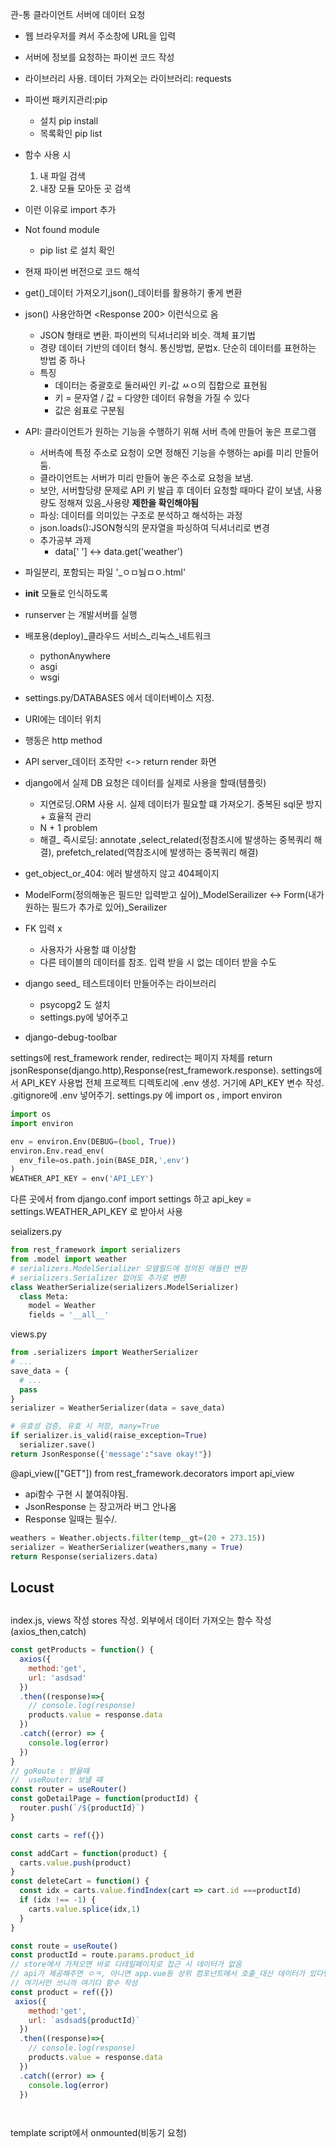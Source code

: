 관-통
클라이언트 서버에 데이터 요청
-  웹 브라우저를 켜서 주소창에 URL을 입력
-  서버에 정보를 요청하는 파이썬 코드 작성

- 라이브러리 사용. 데이터 가져오는 라이브러리: requests
- 파이썬 패키지관리:pip
  - 설치 pip install
  - 목록확인 pip list
- 함수 사용 시
  1. 내 파일 검색
  2. 내장 모듈 모아둔 곳 검색
- 이런 이유로  import 추가
- Not found module 
  - pip list 로 설치 확인
- 현재 파이썬 버전으로 코드 해석
- get()_데이터 가져오기,json()_데이터를 활용하기 좋게 변환
- json() 사용안하면 <Response 200> 이런식으로 옴
  - JSON 형태로 변환. 파이썬의 딕셔너리와 비슷. 객체 표기법
  - 경량 데이터 기반의 데이터 형식. 통신방법, 문법x. 단순히 데이터를 표현하는 방법 중 하나
  - 특징
    - 데이터는 중괄호로 둘러싸인 키-값 ㅆㅇ의 집합으로 표현됨
    - 키 = 문자열 / 값 = 다양한 데이터 유형을 가질 수 있다
    - 값은 쉼표로 구분됨
- API: 클라이언트가 원하는 기능을 수행하기 위해 서버 측에 만들어 놓은 프로그램
  - 서버측에 특정 주소로 요청이 오면 정해진 기능을 수행하는 api를 미리 만들어 둠.
  - 클라이언트는 서버가 미리 만들어 놓은 주소로 요청을 보냄.
  - 보안, 서버할당량 문제로 API 키 발급 후 데이터 요청할 때마다 같이 보냄, 사용량도 정해져 있음_사용량 **제한을 확인해야됨**
  - 파싱: 데이터를 의미있는 구조로 분석하고 해석하는 과정
  - json.loads():JSON형식의 문자열을 파싱하여 딕셔너리로 변경
  - 추가공부 과제
    - data[' '] <-> data.get('weather')



- 파일분리, 포함되는 파일 '_ㅇㅁ눰ㅁㅇ.html' 
- __init__ 모듈로 인식하도록
- runserver 는 개발서버를 실행
- 배포용(deploy)_클라우드 서비스_리눅스_네트워크
  - pythonAnywhere
  - asgi
  - wsgi
- settings.py/DATABASES 에서 데이터베이스 지정.
- URI에는 데이터 위치
- 행동은 http method
- API server_데이터 조작만 <-> return render 화면
- django에서 실제 DB 요청은 데이터를 실제로 사용을 할때(템플릿)
  - 지연로딩.ORM 사용 시. 실제 데이터가 필요할 떄 가져오기. 중복된 sql문 방지 + 효율적 관리
  - N + 1 problem
  - 해결_ 즉시로딩: annotate ,select_related(정참조시에 발생하는 중복쿼리 해결), prefetch_related(역참조시에 발생하는 중복쿼리 해결)
- get_object_or_404: 에러 발생하지 않고 404페이지
- ModelForm(정의해놓은 필드만 입력받고 싶어)_ModelSerailizer <-> Form(내가 원하는 필드가 추가로 있어)_Serailizer
- FK 입력 x
  - 사용자가 사용할 떄 이상함
  - 다른 테이블의 데이터를 참조. 입력 받을 시 없는 데이터 받을 수도
- django seed_ 테스트데이터 만들어주는 라이브러리
  - psycopg2 도 설치
  - settings.py에 넣어주고
- django-debug-toolbar





settings에 rest_framework
render, redirect는 페이지 자체를 return
jsonResponse(django.http),Response(rest_framework.response).
settings에서 API_KEY 사용법
전체 프로젝트 디렉토리에 .env 생성. 거기에 API_KEY 변수 작성. .gitignore에 .env 넣어주기.
settings.py 에 import os , import environ
```py
import os
import environ

env = environ.Env(DEBUG=(bool, True))
environ.Env.read_env(
  env_file=os.path.join(BASE_DIR,',env')
)
WEATHER_API_KEY = env('API_LEY')
```
다른 곳에서 from django.conf import settings 하고 
api_key = settings.WEATHER_API_KEY 로 받아서 사용


seializers.py

```py
from rest_framework import serializers
from .model import weather
# serializers.ModelSerializer 모델필드에 정의된 애들만 변환
# serializers.Serializer 없어도 추가로 변환
class WeatherSerialize(serializers.ModelSerializer)
  class Meta:
    model = Weather
    fields = '__all__'
```
views.py
```py
from .serializers import WeatherSerializer
# ...
save_data = {
  # ...
  pass
}
serializer = WeatherSerializer(data = save_data)

# 유효성 검증, 유효 시 저장, many=True
if serializer.is_valid(raise_exception=True)
  serializer.save()
return JsonResponse({'message':"save okay!"})
```
@api_view(["GET"])
from rest_framework.decorators import api_view
- api함수 구현 시 붙여줘야됨. 
- JsonResponse 는 장고꺼라 버그 안나옴
- Response 일때는 필수/.

```py
weathers = Weather.objects.filter(temp__gt=(20 + 273.15))
serializer = WeatherSerializer(weathers,many = True)
return Response(serializers.data)

```

## Locust

##

index.js, views 작성
stores 작성. 외부에서 데이터 가져오는 함수 작성(axios_then,catch)
``` js
const getProducts = function() {
  axios({
    method:'get',
    url: 'asdsad'
  })
  .then((response)=>{
    // console.log(response)
    products.value = response.data
  })
  .catch((error) => {
    console.log(error)
  })
}
// goRoute : 받을떄
//  useRouter: 보낼 떄
const router = useRouter()
const goDetailPage = function(productId) {
  router.push(`/${productId}`)
}

const carts = ref({})

const addCart = function(product) {
  carts.value.push(product)
}
const deleteCart = function() {
  const idx = carts.value.findIndex(cart => cart.id ===productId)
  if (idx !== -1) {
    carts.value.splice(idx,1)
  }
}
```
```js
const route = useRoute()
const productId = route.params.product_id
// store에서 가져오면 바로 디테일페이지로 접근 시 데이터가 없음
// api가 제공해주면 ㅇㅋ, 아니면 app.vue등 상위 컴포넌트에서 호출_대신 데이터가 있다면 재호출 하지 않도록 구현
// 여기서만 쓰니까 여기다 함수 작성
const product = ref({})
 axios({
    method:'get',
    url: `asdsad${productId}`
  })
  .then((response)=>{
    // console.log(response)
    products.value = response.data
  })
  .catch((error) => {
    console.log(error)
  })

  
```
template script에서 onmounted(비동기 요청)